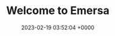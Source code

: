 ---
layout: dashboard1
permalink: /dashboard1/index.html
title:  "Welcome to Emersa"
date:   2023-02-19 03:52:04 +0000
categories: jekyll update
---